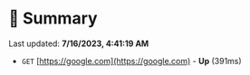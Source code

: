 # 📖 Summary
Last updated: **7/16/2023, 4:41:19 AM**

- `GET` [https://google.com](https://google.com) - **Up** (391ms)
